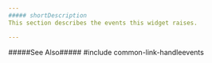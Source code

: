 ```yaml
---
##### shortDescription
This section describes the events this widget raises.

---
```

#####See Also#####
#include common-link-handleevents